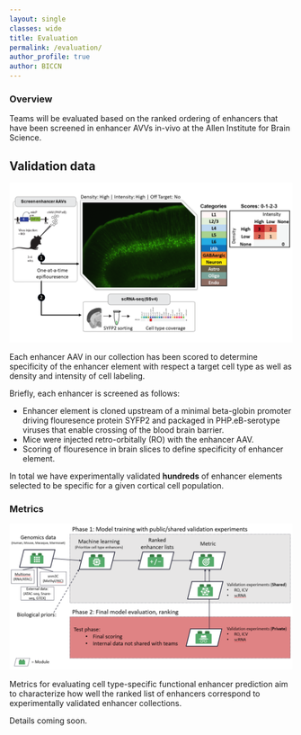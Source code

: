 ```yaml
---
layout: single
classes: wide
title: Evaluation
permalink: /evaluation/
author_profile: true
author: BICCN
---
```


### Overview

Teams will be evaluated based on the ranked ordering of enhancers that have been screened in enhancer AVVs in-vivo at the Allen Institute for Brain Science. 

## Validation data

<p align="center">
  <img src="/assets/images/enhancer_screening_pipeline.png" />
</p>

Each enhancer AAV in our collection has been scored to determine specificity of the enhancer element with respect a target cell type as well as density and intensity of cell labeling. 

Briefly, each enhancer is screened as follows: 

* Enhancer element is cloned upstream of a minimal beta-globin promoter driving flouresence protein SYFP2 and packaged in PHP.eB-serotype viruses that enable crossing of the blood brain barrier.
* Mice were injected retro-orbitally (RO) with the enhancer AAV.
* Scoring of flouresence in brain slices to define specificity of enhancer element.

In total we have experimentally validated **hundreds** of enhancer elements selected to be specific for a given cortical cell population. 

### Metrics

<p align="center">
  <img src="/assets/images/evalutaion_schematic.png" />
</p>

Metrics for evaluating cell type-specific functional enhancer prediction aim to characterize how well the ranked list of enhancers correspond to experimentally validated enhancer collections.

Details coming soon.
